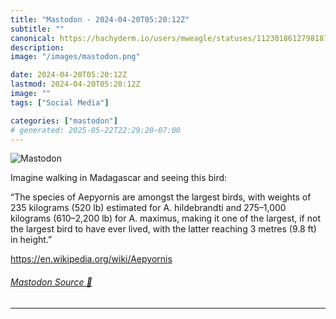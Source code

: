 ```yaml
---
title: "Mastodon - 2024-04-20T05:20:12Z"
subtitle: ""
canonical: https://hachyderm.io/users/mweagle/statuses/112301861279818780
description:
image: "/images/mastodon.png"

date: 2024-04-20T05:20:12Z
lastmod: 2024-04-20T05:20:12Z
image: ""
tags: ["Social Media"]

categories: ["mastodon"]
# generated: 2025-05-22T22:29:20-07:00
---
```

![Mastodon](/images/mastodon.png)

<p>Imagine walking in Madagascar and seeing this bird:</p><p>“The species of Aepyornis are amongst the largest birds, with weights of 235 kilograms (520 lb) estimated for A. hildebrandti and 275–1,000 kilograms (610–2,200 lb) for A. maximus, making it one of the largest, if not the largest bird to have ever lived, with the latter reaching 3 metres (9.8 ft) in height.”</p><p><a href="https://en.wikipedia.org/wiki/Aepyornis" target="_blank" rel="nofollow noopener noreferrer" translate="no"><span class="invisible">https://</span><span class="ellipsis">en.wikipedia.org/wiki/Aepyorni</span><span class="invisible">s</span></a></p>


###### [Mastodon Source 🐘](https://hachyderm.io/@mweagle/112301861279818780)

___
